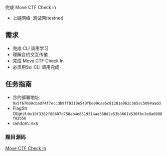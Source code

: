 完成 Move CTF Check in
- 上链网络: 测试网(testnet)


## 需求
- 完成 CLI 调用学习
- 理解合约交互传值
- 完成 Move CTF Check In
- 必须用Sui CLI 调用完成

## 任务指南

- 合约部署地址: `0x5f67669cbad74f7eccdb9ff9310e540fbe09cae5c81281e962cb65ac5094aadd`
- FlagStr Object:`0x10f3302f86607d758ab4e8519314aa368d2e53b3661e530fbc3e8a6988f82b56`
- random: `0x8`

### 题目源码
[Move CTF Check In](https://github.com/move-cn/letsmove-ctf/tree/main/src/01_check_in/check_in)
